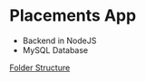 # Placements App

- Backend in NodeJS
- MySQL Database

[Folder Structure](https://cheesecakelabs.com/blog/efficient-way-structure-react-native-projects/)